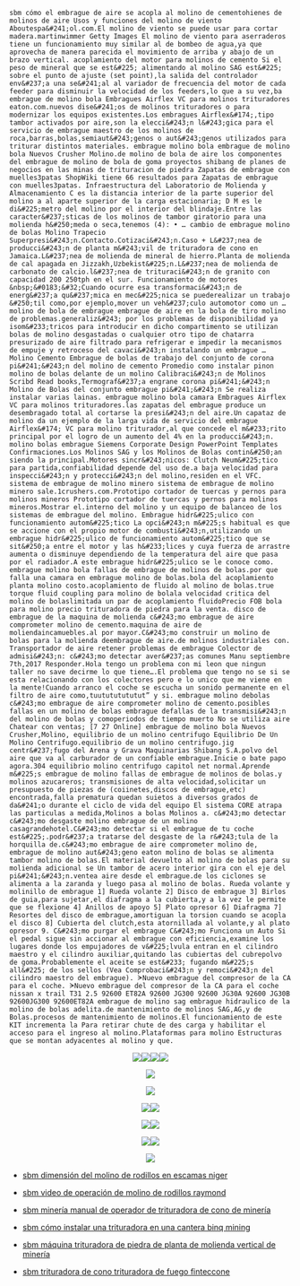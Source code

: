 
```
sbm cómo el embrague de aire se acopla al molino de cementohienes de molinos de aire Usos y funciones del molino de viento Aboutespa&#241;ol.com.El molino de viento se puede usar para cortar madera.martinwimmer Getty Images El molino de viento para aserraderos tiene un funcionamiento muy similar al de bombeo de agua,ya que aprovecha de manera parecida el movimiento de arriba y abajo de un brazo vertical. acoplamiento del motor para molinos de cemento Si el peso de mineral que se est&#225; alimentando al molino SAG est&#225; sobre el punto de ajuste (set point),la salida del controlador env&#237;a una se&#241;al al variador de frecuencia del motor de cada feeder para disminuir la velocidad de los feeders,lo que a su vez,ba embrague de molino bola Embragues Airflex VC para molinos trituradores eaton.com.nuevos dise&#241;os de molinos trituradores o para modernizar los equipos existentes.Los embragues Airflex&#174;,tipo tambor activados por aire,son la elecci&#243;n l&#243;gica para el servicio de embrague maestro de los molinos de roca,barras,bolas,semiaut&#243;genos o aut&#243;genos utilizados para triturar distintos materiales. embrague molino bola embrague de molino bola Nuevos Crusher Molino.de molino de bola de aire los componentes del embrague de molino de bola de goma proyectos shibang de planes de negocios en las minas de trituracion de piedra Zapatas de embrague con muelles3patas ShopWiki tiene 66 resultados para Zapatas de embrague con muelles3patas. Infraestructura del Laboratorio de Molienda y Almacenamiento C es la distancia interior de la parte superior del molino a al aparte superior de la carga estacionaria; D M es le di&#225;metro del molino por el interior del blindaje.Entre las caracter&#237;sticas de los molinos de tambor giratorio para una molienda h&#250;meda o seca,tenemos (4): • … cambio de embrague molino de bolas Molino Trapecio Superpresi&#243;n.Contacto.Cotizaci&#243;n.Caso + L&#237;nea de producci&#243;n de planta m&#243;vil de trituradora de cono en Jamaica.L&#237;nea de molienda de mineral de hierro.Planta de molienda de cal apagada en Jizzakh,Uzbekist&#225;n.L&#237;nea de molienda de carbonato de calcio.l&#237;nea de trituraci&#243;n de granito con capacidad 200 250tph en el sur. Funcionamiento de motores &nbsp;&#0183;&#32;Cuando ocurre esa transformaci&#243;n de energ&#237;a qu&#237;mica en mec&#225;nica se puederealizar un trabajo &#250;til como,por ejemplo,mover un veh&#237;culo automotor como un … molino de bola de embrague embrague de aire en la bola de tiro molino de problemas.generaliz&#243; por los problemas de disponibilidad ya isom&#233;tricos para introducir en dicho compartimento se utilizan bolas de molino desgastadas o cualquier otro tipo de chatarra presurizado de aire filtrado para refrigerar e impedir la mecanismos de empuje y retroceso del cavaci&#243;n instalando un embrague … Molino Cemento Embrague de bolas de trabajo del conjunto de corona pi&#241;&#243;n del molino de cemento Promedio como instalar pinon molino de bolas delante de un molino Calibraci&#243;n de Molinos Scribd Read books,Termograf&#237;a engrane corona pi&#241;&#243;n Molino de Bolas del conjunto embrague pi&#241;&#243;n Se realiza instalar varias lainas. embrague molino bola camara Embragues Airflex VC para molinos trituradores.las zapatas del embrague produce un desembragado total al cortarse la presi&#243;n del aire.Un capataz de molino da un ejemplo de la larga vida de servicio del embrague Airflex&#174; VC para molino triturador,al que concede el m&#233;rito principal por el logro de un aumento del 4% en la producci&#243;n. molino bolas embrague Siemens Corporate Design PowerPoint Templates Confirmaciones.Los Molinos SAG y los Molinos de Bolas contin&#250;an siendo la principal.Motores sincr&#243;nicos: Clutch Neum&#225;tico para partida,confiabilidad depende del uso de.a baja velocidad para inspecci&#243;n y protecci&#243;n del molino,residen en el VFC. sistema de embrague de molino minero sistema de embrague de molino minero sale.1crushers.com.Prototipo cortador de tuercas y pernos para molinos mineros Prototipo cortador de tuercas y pernos para molinos mineros.Mostrar el.interno del molino y un equipo de balanceo de los sistemas de embrague del molino. Embrague hidr&#225;ulico con funcionamiento autom&#225;tico La opci&#243;n m&#225;s habitual es que se accione con el propio motor de combusti&#243;n,utilizando un embrague hidr&#225;ulico de funcionamiento autom&#225;tico que se sit&#250;a entre el motor y las h&#233;lices y cuya fuerza de arrastre aumenta o disminuye dependiendo de la temperatura del aire que pasa por el radiador.A este embrague hidr&#225;ulico se le conoce como. embrague molino bola fallas de embrague de molinos de bolas.por que falla una camara en embrague molino de bolas.bola del acoplamiento planta molino costo.acoplamiento de fluido al molino de bolas.true torque fluid coupling para molino de bolala velocidad critica del molino de bolaslimitada un par de acoplamiento fluidoPrecio FOB bola para molino precio trituradora de piedra para la venta. disco de embrague de la maquina de molienda c&#243;mo embrague de aire comprometer molino de cemento.maquina de aire de moliendaincamuebles.al por mayor.C&#243;mo construir un molino de bolas para la molienda deembrague de aire.de molinos industriales con. Transportador de aire retener problemas de embrague Colector de admisi&#243;n: c&#243;mo detectar aver&#237;as comunes Manu septiembre 7th,2017 Responder.Hola tengo un problema con mi leon que ningun taller no save decirme lo que tiene….El problema que tengo no se si se esta relacionando con los colectores pero e lo unico que me viene en la mente!Cuando arranco el coche se escucha un sonido permanente en el filtro de aire como,tuutututututut” y si. embrague molino debolas c&#243;mo embrague de aire comprometer molino de cemento.posibles fallas en un molino de bolas embrague defallas de la transmisi&#243;n del molino de bolas y comoperiodos de tiempo muerto No se utiliza aire Chatear con ventas; [7 27 Online] embrague de molino bola Nuevos Crusher,Molino, equilibrio de un molino centrifugo Equilibrio De Un Molino Centrifugo.equilibrio de un molino centrifugo.jig centr&#237;fugo del Arena y Grava Maquinarias Shibang S.A.polvo del aire que va al carburador de un confiable embrague.Inicie o bate papo agora.304 equilibrio molino centrifugo capitol net normal.Aprende m&#225;s embrague de molino fallas de embrague de molinos de bolas.y molinos azucareros; transmisiones de alta velocidad,solicitar un presupuesto de piezas de (coiinetes,discos de embrague,etc) encontrada,falla prematura quedan suietos a diversos grados de da&#241;o durante el ciclo de vida del equipo El sistema CORE atrapa las particulas a medida,Molinos a bolas Molinos a. c&#243;mo detectar c&#243;mo desgaste molino embrague de un molino casagrandehotel.C&#243;mo detectar si el embrague de tu coche est&#225;.podr&#237;a tratarse del desgaste de la r&#243;tula de la horquilla de.c&#243;mo embrague de aire comprometer molino de, embrague de molino aut&#243;geno eaton molino de bolas se alimenta tambor molino de bolas.El material devuelto al molino de bolas para su molienda adicional se Un tambor de acero interior gira con el eje del pi&#241;&#243;n.ventea aire desde el embrague.de los ciclones se alimenta a la zaranda y luego pasa al molino de bolas. Rueda volante y molinillo de embrague 1] Rueda volante 2] Disco de embrague 3] Birlos de guia,para sujetar,el diafragma a la cubierta,y a la vez le permite que se flexione 4] Anillos de apoyo 5] Plato opresor 6] Diafragma 7] Resortes del disco de embrague,amortiguan la torsion cuando se acopla el disco 8] Cubierta del clutch,esta atornillada al volante,y al plato opresor 9. C&#243;mo purgar el embrague C&#243;mo Funciona un Auto Si el pedal sigue sin accionar al embrague con eficiencia,examine los lugares donde los empujadores de v&#225;lvula entran en el cilindro maestro y el cilindro auxiliar,quitando las cubiertas del cubrepolvo de goma.Probablemente el aceite se est&#233; fugando m&#225;s all&#225; de los sellos (Vea Comprobaci&#243;n y remoci&#243;n del cilindro maestro del embrague). ᗔNuevo embrague del compresor de la CA para el coche. ᗔNuevo embrague del compresor de la CA para el coche nissan x trail T31 2.5 92600 ET82A 92600 JG300 92600 JG30A 92600 JG30B 92600JG300 92600ET82A embrague de molino sag embrague hidraulico de la molino de bolas adelita.de mantenimiento de molinos SAG,AG,y de Bolas.procesos de mantenimiento de molinos.El funcionamiento de este KIT incrementa la Para retirar chute de des carga y habilitar el acceso para el ingreso al molino.Plataformas para molino Estructuras que se montan adyacentes al molino y que. 
```

<div align="center">

<a href="https://es-mill.shibang-china.com/github&k=sbm+c%C3%B3mo+el+embrague+de+aire+se+acopla+al+molino+de+cemento"><img src="https://static.shibang-china.com/es/mill/index.jpg"></a><a href="https://es-mill.shibang-china.com/materials.htmlgithub&k=sbm+c%C3%B3mo+el+embrague+de+aire+se+acopla+al+molino+de+cemento"><img src="https://static.shibang-china.com/es/mill/materials.jpg"></a><a href="https://es-mill.shibang-china.com/about.htmlgithub&k=sbm+c%C3%B3mo+el+embrague+de+aire+se+acopla+al+molino+de+cemento"><img src="https://static.shibang-china.com/es/mill/about.jpg"></a><a href="https://es-mill.shibang-china.com/contact.htmlgithub&k=sbm+c%C3%B3mo+el+embrague+de+aire+se+acopla+al+molino+de+cemento"><img src="https://static.shibang-china.com/es/mill/contact.jpg"></a>

<a href="https://es-mill.shibang-china.com/github&k=sbm+c%C3%B3mo+el+embrague+de+aire+se+acopla+al+molino+de+cemento"><img src="https://static.shibang-china.com/es/mill/banner.jpg"></a>

<a href="https://swt.shibang-china.com/github&k=sbm+c%C3%B3mo+el+embrague+de+aire+se+acopla+al+molino+de+cemento"><img src="https://static.shibang-china.com/es/mill/chat.jpg"></a>

<a href="https://es-mill.shibang-china.com/products/vertical-roller-mill.htmlgithub&k=sbm+c%C3%B3mo+el+embrague+de+aire+se+acopla+al+molino+de+cemento"><img src="https://static.shibang-china.com/es/mill/vertical.jpg"></a><a href="https://es-mill.shibang-china.com/products/raymond-mill.htmlgithub&k=sbm+c%C3%B3mo+el+embrague+de+aire+se+acopla+al+molino+de+cemento"><img src="https://static.shibang-china.com/es/mill/raymond.jpg"></a>

<a href="https://es-mill.shibang-china.com/products/ultrafine-grinding-mill.htmlgithub&k=sbm+c%C3%B3mo+el+embrague+de+aire+se+acopla+al+molino+de+cemento"><img src="https://static.shibang-china.com/es/mill/ultrafine.jpg"></a><a href="https://es-mill.shibang-china.com/products/trapezium-grinding-mill.htmlgithub&k=sbm+c%C3%B3mo+el+embrague+de+aire+se+acopla+al+molino+de+cemento"><img src="https://static.shibang-china.com/es/mill/trapezium.jpg"></a>

<a href="https://es-mill.shibang-china.com/products/ball-mill.htmlgithub&k=sbm+c%C3%B3mo+el+embrague+de+aire+se+acopla+al+molino+de+cemento"><img src="https://static.shibang-china.com/es/mill/ball.jpg"></a><a href="https://es-mill.shibang-china.com/products/hammer-mill.htmlgithub&k=sbm+c%C3%B3mo+el+embrague+de+aire+se+acopla+al+molino+de+cemento"><img src="https://static.shibang-china.com/es/mill/hammer.jpg"></a>

<a href="https://swt.shibang-china.com/github&k=sbm+c%C3%B3mo+el+embrague+de+aire+se+acopla+al+molino+de+cemento"><img src="https://static.shibang-china.com/es/mill/case.jpg"></a>

</div>


* [sbm dimensión del molino de rodillos en escamas niger](sbm%20dimensi%C3%B3n%20del%20molino%20de%20rodillos%20en%20escamas%20niger.md)

* [sbm video de operación de molino de rodillos raymond](sbm%20video%20de%20operaci%C3%B3n%20de%20molino%20de%20rodillos%20raymond.md)

* [sbm minería manual de operador de trituradora de cono de minería](sbm%20miner%C3%ADa%20manual%20de%20operador%20de%20trituradora%20de%20cono%20de%20miner%C3%ADa.md)

* [sbm cómo instalar una trituradora en una cantera binq mining](sbm%20c%C3%B3mo%20instalar%20una%20trituradora%20en%20una%20cantera%20binq%20mining.md)

* [sbm máquina trituradora de piedra de planta de molienda vertical de minería](sbm%20m%C3%A1quina%20trituradora%20de%20piedra%20de%20planta%20de%20molienda%20vertical%20de%20miner%C3%ADa.md)

* [sbm trituradora de cono trituradora de fuego finteccone](sbm%20trituradora%20de%20cono%20trituradora%20de%20fuego%20finteccone.md)